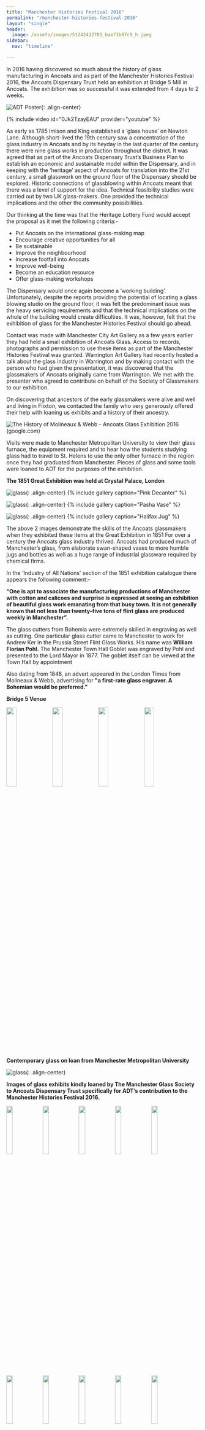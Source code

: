 ```yaml
---
title: "Manchester Histories Festival 2016"
permalink: "/manchester-histories-festival-2016"
layout: "single"
header:
  image: /assets/images/51242432701_bae71b87c9_h.jpeg
sidebar:
  nav: "timeline"

---
```


In 2016 having discovered so much about the history of glass manufacturing in Ancoats and as part of the Manchester Histories Festival 2016, the Ancoats Dispensary Trust held an exhibition at Bridge 5 Mill in Ancoats.  The exhibition was so successful it was extended from 4 days to 2 weeks.

![ADT Poster](assets/images/flickr/collaborations-manchester-histories-festival-2016/2.jpg){: .align-center}

{% include video id="0Jk2TzayEAU" provider="youtube" %}

As early as 1785 Imison and King established a ‘glass house’ on Newton Lane.  Although short-lived the 19th century saw a concentration of the glass industry in Ancoats and by its heyday in the last quarter of the century there were nine glass works in production throughout the district.
It was agreed that as part of the Ancoats Dispensary Trust’s Business Plan to establish an economic and sustainable model within the Dispensary, and in keeping with the ‘heritage’ aspect of Ancoats for translation into the 21st century, a small glasswork on the ground floor of the Dispensary should be explored. Historic connections of glassblowing within Ancoats meant that there was a level of support for the idea.   Technical feasibility studies were carried out by two UK glass-makers.  One provided the technical implications and the other the community possibilities. 

Our thinking at the time was that the Heritage Lottery Fund would accept the proposal as it met the following criteria:-

- Put Ancoats on the international glass-making map 
- Encourage creative opportunities for all 
- Be sustainable 
- Improve the neighbourhood 
- Increase footfall into Ancoats 
- Improve well-being 
- Become an education resource 
- Offer glass-making workshops 

The Dispensary would once again become a ‘working building’. Unfortunately, despite the reports providing the potential of locating a glass blowing studio on the ground floor, it was felt the predominant issue was the heavy servicing requirements and that the technical implications on the whole of the building would create difficulties.   It was, however, felt that the exhibition of glass for the Manchester Histories Festival should go ahead.

Contact was made with Manchester City Art Gallery as a few years earlier they had held a small exhibition of Ancoats Glass.  Access to records, photographs and permission to use these items as part of the Manchester Histories Festival was granted. 
Warrington Art Gallery had recently hosted a talk about the glass industry in Warrington and by making contact with the person who had given the presentation, it was discovered that the glassmakers of Ancoats originally came from Warrington. We met with the presenter who agreed to contribute on behalf of the Society of Glassmakers to our exhibition. 

On discovering that ancestors of the early glassmakers were alive and well and living in Flixton, we contacted the family who very generously offered their help with loaning us exhibits and a history of their ancestry. 

![The History of Molineaux & Webb - Ancoats Glass Exhibition 2016 (google.com)](https://sites.google.com/site/molwebbhistory/the-history-of-molineaux-webb/ancoats-glass-exhibition-2016)

Visits were made to Manchester Metropolitan University to view their glass furnace, the equipment required and to hear how the students studying glass had to travel to St. Helens to use the only other furnace in the region once they had graduated from Manchester. Pieces of glass and some tools were loaned to ADT for the purposes of the exhibition. 

**The 1851 Great Exhibition was held at Crystal Palace, London**

![glass](assets/images/flickr/collaborations-manchester-histories-festival-2016/19.jpg){: .align-center}
{% include gallery caption="Pink Decanter" %}

![glass](assets/images/flickr/collaborations-manchester-histories-festival-2016/21.jpg){: .align-center}
{% include gallery caption="Pasha Vase" %}

![glass](assets/images/glass/glass-15.jpg){: .align-center}
{% include gallery caption="Halifax Jug" %}

The above 2 images demonstrate the skills of the Ancoats glassmakers when they exhibited these items at the Great Exhibition in 1851
For over a century the Ancoats glass industry thrived. Ancoats had produced much of Manchester’s glass, from elaborate swan-shaped vases to more humble jugs and bottles as well as a huge range of industrial glassware required by chemical firms. 

In the ‘Industry of All Nations’ section of the 1851 exhibition catalogue there appears the following comment:- 

**“One is apt to associate the manufacturing productions of Manchester with cotton and calicoes and surprise is expressed at seeing an exhibition of beautiful glass work emanating from that busy town. It is not generally known that not less than twenty-five tons of flint glass are produced weekly in Manchester”.**

The glass cutters from Bohemia were extremely skilled in engraving as well as cutting. One particular glass cutter came to Manchester to work for Andrew Ker in the Prussia Street Flint Glass Works. His name was **William Florian Pohl.** The Manchester Town Hall Goblet was engraved by Pohl and presented to the Lord Mayor in 1877.  The goblet itself can be viewed at the Town Hall by appointment

Also dating from 1848, an advert appeared in the London Times from Molineaux & Webb, advertising for **"a first-rate glass engraver. A Bohemian would be preferred."**

**Bridge 5 Venue**

<img src="https://user-images.githubusercontent.com/74505335/163831937-17fa9756-886f-4f27-9d1f-99285d1639c4.jpeg" width="23%"> <img src="https://user-images.githubusercontent.com/74505335/163831949-5c3faef6-5c47-4d36-88c8-7048f3af85b1.jpeg" width="23%"> <img src="https://user-images.githubusercontent.com/74505335/163831955-c5add6b2-0ff6-4929-8a6e-a9e8fbffcc47.jpeg" width="23%"> <img src="https://user-images.githubusercontent.com/74505335/163831964-e424f4bc-7393-4645-841b-cdc9bfc806ea.jpeg" width="23%">

**Contemporary glass on loan from Manchester Metropolitan University**

![glass](assets/images/even-more-glass.jpg){: .align-center}

**Images of glass exhibits kindly loaned by The Manchester Glass Society to Ancoats Dispensary Trust specifically for ADT’s contribution to the Manchester Histories Festival 2016.**

<img src="https://user-images.githubusercontent.com/74505335/163835420-8754732c-a9ac-4d73-876e-51a3854373e2.jpeg" width="18%"> <img src="https://user-images.githubusercontent.com/74505335/163835424-d0ba9768-6985-420d-bde6-cea10758dda8.jpeg" width="18%"> <img src="https://user-images.githubusercontent.com/74505335/163835426-51a79444-0105-434f-a1f6-49aa288a6e36.jpeg" width="18%"> <img src="https://user-images.githubusercontent.com/74505335/163835430-1c4ba0fe-0e02-403d-9daf-77e6d457dfd3.jpeg" width="18%"> <img src="https://user-images.githubusercontent.com/74505335/163835439-074c4b04-cccb-4dfc-8415-9863d3e01762.jpeg" width="18%"> <img src="https://user-images.githubusercontent.com/74505335/163835444-a95162b4-2120-4b42-bb29-f92175660c42.jpeg" width="18%"> <img src="https://user-images.githubusercontent.com/74505335/163835448-87cc31f8-7768-43af-aaf7-2bfcfee41dc2.jpeg" width="18%"> <img src="https://user-images.githubusercontent.com/74505335/163835457-fc4baeac-d3e3-4813-8e6a-5ff4c30cd228.jpeg" width="18%"> <img src="https://user-images.githubusercontent.com/74505335/163835459-93cfd29d-7894-4054-a171-375b5f07b512.jpeg" width="18%"> <img src="https://user-images.githubusercontent.com/74505335/163835460-23695cdc-e68d-4278-9f91-9a9648bccb60.jpeg" width="18%">

**Old glass-making tools**

![Tools](assets/images/flickr/collaborations-manchester-histories-festival-2016/24.jpg){: .align-center}

**New glass-making tools**

![Tools](assets/images/new tools.jpeg){: .align-center}
